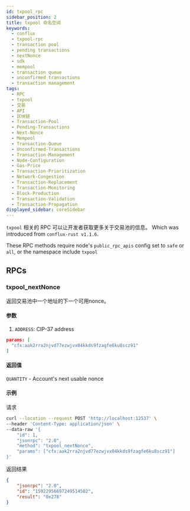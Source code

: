 ```yaml
---
id: txpool_rpc
sidebar_position: 2
title: txpool 命名空间
keywords:
  - conflux
  - txpool-rpc
  - transaction pool
  - pending transactions
  - nextNonce
  - sdk
  - mempool
  - transaction queue
  - unconfirmed transactions
  - transaction management
tags:
  - RPC
  - txpool
  - 交易
  - API
  - 区块链
  - Transaction-Pool
  - Pending-Transactions
  - Next-Nonce
  - Mempool
  - Transaction-Queue
  - Unconfirmed-Transactions
  - Transaction-Management
  - Node-Configuration
  - Gas-Price
  - Transaction-Prioritization
  - Network-Congestion
  - Transaction-Replacement
  - Transaction-Monitoring
  - Block-Production
  - Transaction-Validation
  - Transaction-Propagation
displayed_sidebar: coreSidebar
---
```


`txpool` 相关的 RPC 可以让开发者获取更多关于交易池的信息。 Which was introduced from `conflux-rust v1.1.6`.

These RPC methods require node's `public_rpc_apis` config set to `safe` or `all`, or the namespace include `txpool`

## RPCs

### txpool_nextNonce

返回交易池中一个地址的下一个可用nonce。

#### 参数

1. `ADDRESS`: CIP-37 address

```json
params: [
  "cfx:aak2rra2njvd77ezwjvx04kkds9fzagfe6ku8scz91"
]
```

#### 返回值

`QUANTITY` - Account's next usable nonce

#### 示例

请求

```sh
curl --location --request POST 'http://localhost:12537' \
--header 'Content-Type: application/json' \
--data-raw '{
    "id": 1,
    "jsonrpc": "2.0",
    "method": "txpool_nextNonce",
    "params": ["cfx:aak2rra2njvd77ezwjvx04kkds9fzagfe6ku8scz91"]
}'
```

返回结果

```json
{
    "jsonrpc": "2.0",
    "id": "15922956697249514502",
    "result": "0x278"
}
```
